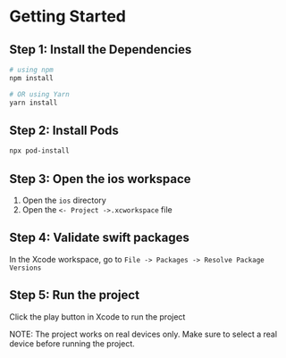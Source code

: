 # Getting Started

## Step 1: Install the Dependencies

```bash
# using npm
npm install

# OR using Yarn
yarn install
```

## Step 2: Install Pods

```bash
npx pod-install
```

## Step 3: Open the ios workspace

1. Open the `ios` directory
2. Open the `<- Project ->.xcworkspace` file

## Step 4: Validate swift packages

In the Xcode workspace, go to `File -> Packages -> Resolve Package Versions`

## Step 5: Run the project

Click the play button in Xcode to run the project

NOTE: The project works on real devices only. Make sure to select a real device before running the project.
